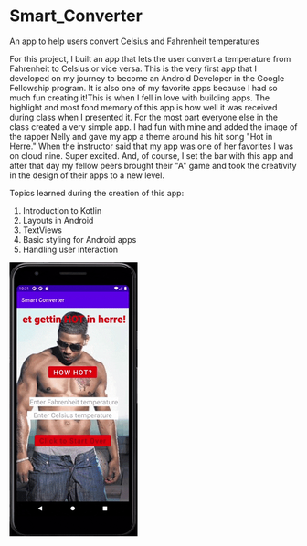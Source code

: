 # Smart_Converter
An app to help users convert Celsius and Fahrenheit temperatures

For this project, I built an app that lets the user convert a temperature from Fahrenheit to Celsius or vice versa. This is the very first app that I developed on my journey to become an Android Developer in the Google Fellowship program. It is also one of my favorite apps because I had so much fun creating it!This is when I fell in love with building apps. The highlight and most fond memory of this app is how well it was received during class when I presented it. For the most part everyone else in the class created a very simple app. I had fun with mine and added the image of the rapper Nelly and gave my app a theme around his hit song "Hot in Herre." When the instructor said that my app was one of her favorites I was on cloud nine. Super excited. And, of course, I set the bar with this app and after that day my fellow peers brought their "A" game and took the creativity in the design of their apps to a new level.  

Topics learned during the creation of this app:
1. Introduction to Kotlin
2. Layouts in Android
3. TextViews 
4. Basic styling for Android apps
5. Handling user interaction



<img src='https://github.com/MissChurchill/Smart_Converter/blob/master/Animated%20GIF-downsized.gif'/>

